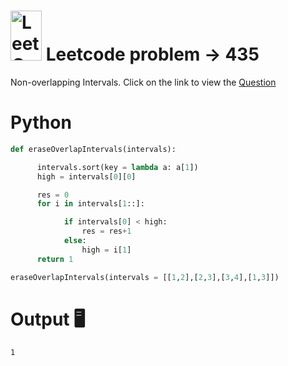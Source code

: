 # <img src="https://leetcode.com/_next/static/images/logo-ff2b712834cf26bf50a5de58ee27bcef.png" alt="LeetCode Logo" width="50" height="80"> Leetcode problem -> 435

Non-overlapping Intervals. Click on the link to view the [Question](https://leetcode.com/problems/non-overlapping-intervals/description/?envType=study-plan-v2&envId=leetcode-75)  

# Python
```python
def eraseOverlapIntervals(intervals):

      intervals.sort(key = lambda a: a[1])
      high = intervals[0][0]

      res = 0
      for i in intervals[1::]:

            if intervals[0] < high:
                res = res+1
            else:
                high = i[1]
      return 1

eraseOverlapIntervals(intervals = [[1,2],[2,3],[3,4],[1,3]])
```
# Output 🖥️
```
1
```

